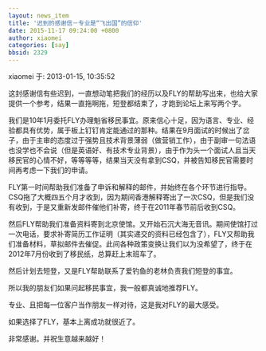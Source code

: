 ```yaml
---
layout: news_item
title: '迟到的感谢信－专业是“飞出国”的信仰'
date: 2015-11-17 09:24:00 +0800
author: xiaomei
categories: [say]
bbsid: 2329
---
```


xiaomei 于: 2013-01-15, 10:35:52

这封感谢信有些迟到，一直想动笔把我们的经历以及FLY的帮助写出来，也给大家提供一个参考，结果一直拖啊拖，短登都结束了，才跑到论坛上来写两个字。

我们是10年1月委托FLY办理魁省移民事宜。原来信心十足，因为语言、专业、经验都具有优势，属于板上钉钉肯定能通过的那种。结果在9月面试的时候出了岔子，由于主审的态度过于强势且技术背景薄弱（做营销工作），由于副审一句法语也没学也不会说（但是英语好、有技术专业背景），由于作为头一个面试人且当天移民官的心情不好，等等等等，结果当天没有拿到CSQ，并被告知移民官需要时间再考虑一下我们的申请。

FLY第一时间帮助我们准备了申诉和解释的邮件，并始终在各个环节进行指导。CSQ拖了大概四五个月才收到，因为期间香港解释寄出了一次CSQ，但是我们没有收到，于是又重新发邮件催他们补寄，终于在2011年春节前后收到CSQ。

然后FLY帮助我们准备资料寄到北京使馆。又开始石沉大海无音讯。期间使馆打过一次电话，要求补寄简历工作证明（其实递交的资料已经包含了），FLY又帮助我们准备材料，草拟邮件去催促。此间各种政策变换让我们以为没希望了，终于在2012年7月份收到了移民纸，总算赶上末班车了。

然后计划去短登，又是FLY帮助联系了爱钓鱼的老林负责我们短登的事宜。

所以我的朋友们如果问起移民事宜，我一般都真诚地推荐FLY。

专业、且把每一位客户当作朋友一样对待，这是我对FLY的最大感受。

如果选择了FLY，基本上离成功就很近了。

非常感谢。并祝生意越来越好！


